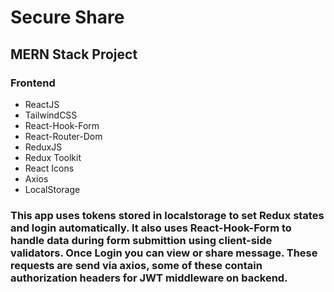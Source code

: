 # Secure Share
## MERN Stack Project

### Frontend
- ReactJS
- TailwindCSS
- React-Hook-Form
- React-Router-Dom
- ReduxJS
- Redux Toolkit
- React Icons
- Axios
- LocalStorage

### This app uses tokens stored in localstorage to set Redux states and login automatically. It also uses React-Hook-Form to handle data during form submittion using client-side validators. Once Login you can view or share message. These requests are send via axios, some of these contain authorization headers for JWT middleware on backend.
